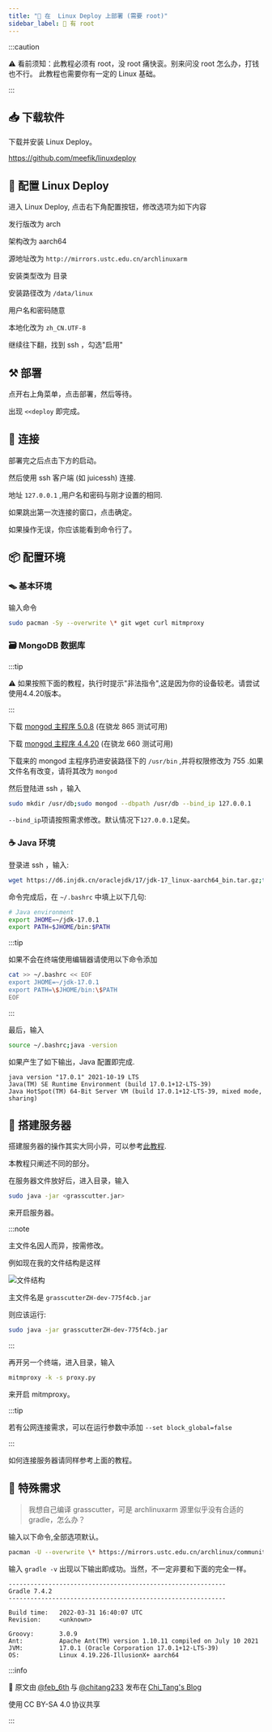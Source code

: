 ```yaml
---
title: "🐧 在  Linux Deploy 上部署 (需要 root)"
sidebar_label: 🔔 有 root
---
```


:::caution

⚠️ 看前须知：此教程必须有 root，没 root 痛快衮。别来问没 root 怎么办，打钱也不行。
此教程也需要你有一定的 Linux 基础。

:::

## 📥 下载软件

下载并安装 Linux Deploy。

https://github.com/meefik/linuxdeploy

## 🐧 配置 Linux Deploy

进入 Linux Deploy, 点击右下角配置按钮，修改选项为如下内容

发行版改为 arch

架构改为 aarch64

源地址改为 `http://mirrors.ustc.edu.cn/archlinuxarm`

安装类型改为 目录

安装路径改为 `/data/linux`

用户名和密码随意

本地化改为 `zh_CN.UTF-8`

继续往下翻，找到 ssh ，勾选"启用"

## ⚒️ 部署

点开右上角菜单，点击部署，然后等待。

出现 `<<deploy` 即完成。

## 🔗 连接

部署完之后点击下方的启动。

然后使用 ssh 客户端 (如 juicessh) 连接.

地址 `127.0.0.1` ,用户名和密码与刚才设置的相同.

如果跳出第一次连接的窗口，点击确定。

如果操作无误，你应该能看到命令行了。

## 📦 配置环境

### 🪤 基本环境

输入命令

```bash
sudo pacman -Sy --overwrite \* git wget curl mitmproxy
```

### 🗃️ MongoDB 数据库

:::tip

⚠️ 如果按照下面的教程，执行时提示"非法指令",这是因为你的设备较老。请尝试使用4.4.20版本。

:::

下载 [mongod 主程序 5.0.8](https://drive.google.com/file/d/1rdR3TeWtvQt8z738iyfGX6riSXCbrIe1/) (在骁龙 865 测试可用)

下载 [mongod 主程序 4.4.20](https://drive.google.com/file/d/1sQEMyvhqZoIWiZcbFsL4r6-8-1ZY1BVz) (在骁龙 660 测试可用)

下载来的 mongod 主程序扔进安装路径下的 `/usr/bin` ,并将权限修改为 755 .如果文件名有改变，请将其改为 `mongod`

然后登陆进 ssh ，输入

```bash
sudo mkdir /usr/db;sudo mongod --dbpath /usr/db --bind_ip 127.0.0.1
```

`--bind_ip`项请按照需求修改。默认情况下`127.0.0.1`足矣。

### ☕ Java 环境

登录进 ssh ，输入:

```bash
wget https://d6.injdk.cn/oraclejdk/17/jdk-17_linux-aarch64_bin.tar.gz;tar xzvf jdk-17_linux-aarch64_bin.tar.gz
```

命令完成后，在 `~/.bashrc` 中填上以下几句:

```bash
# Java environment
export JHOME=~/jdk-17.0.1
export PATH=$JHOME/bin:$PATH
```

:::tip

如果不会在终端使用编辑器请使用以下命令添加

```bash
cat >> ~/.bashrc << EOF
export JHOME=~/jdk-17.0.1
export PATH=\$JHOME/bin:\$PATH
EOF
```

:::

最后，输入

```bash
source ~/.bashrc;java -version
```

如果产生了如下输出，Java 配置即完成.

```
java version "17.0.1" 2021-10-19 LTS
Java(TM) SE Runtime Environment (build 17.0.1+12-LTS-39)
Java HotSpot(TM) 64-Bit Server VM (build 17.0.1+12-LTS-39, mixed mode, sharing)
```

## 🧰 搭建服务器

搭建服务器的操作其实大同小异，可以参考[此教程](https://blog.tomys.top/2022-04/GenshinTJ/).

本教程只阐述不同的部分。

在服务器文件放好后，进入目录，输入

```bash
sudo java -jar <grasscutter.jar>
```

来开启服务器。

:::note

主文件名因人而异，按需修改。

例如现在我的文件结构是这样

![文件结构](/img/docs/quick-start/部署/Android/使用root/files.png)

主文件名是 `grasscutterZH-dev-775f4cb.jar`

则应该运行:

```bash
sudo java -jar grasscutterZH-dev-775f4cb.jar
```

:::

再开另一个终端，进入目录，输入

```bash
mitmproxy -k -s proxy.py
```

来开启 mitmproxy。

:::tip

若有公网连接需求，可以在运行参数中添加 `--set block_global=false`

:::

如何连接服务器请同样参考上面的教程。

## 🔧 特殊需求

> 我想自己编译 grasscutter，可是 archlinuxarm 源里似乎没有合适的 gradle，怎么办？

输入以下命令,全部选项默认。

```bash
pacman -U --overwrite \* https://mirrors.ustc.edu.cn/archlinux/community/os/x86_64/gradle-7.4.2-1-any.pkg.tar.zst;pacman -Rdd jdk-openjdk
```

输入 `gradle -v` 出现以下输出即成功。当然，不一定非要和下面的完全一样。

```
------------------------------------------------------------
Gradle 7.4.2
------------------------------------------------------------

Build time:   2022-03-31 16:40:07 UTC
Revision:     <unknown>

Groovy:       3.0.9
Ant:          Apache Ant(TM) version 1.10.11 compiled on July 10 2021
JVM:          17.0.1 (Oracle Corporation 17.0.1+12-LTS-39)
OS:           Linux 4.19.226-IllusionX+ aarch64
```

:::info

🔗 原文由 [@feb_6th](https://t.me/feb_6th) 与 [@chitang233](https://t.me/chitang233) 发布在 [Chi_Tang's Blog](https://www.chitang.tech/posts/grasscutter-android.md)

使用 CC BY-SA 4.0 协议共享

:::